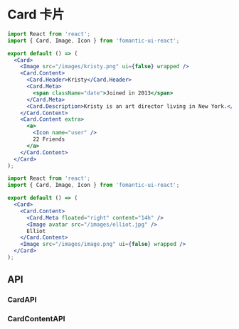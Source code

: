 # Card 卡片

```jsx
import React from 'react';
import { Card, Image, Icon } from 'fomantic-ui-react';

export default () => (
  <Card>
    <Image src="/images/kristy.png" ui={false} wrapped />
    <Card.Content>
      <Card.Header>Kristy</Card.Header>
      <Card.Meta>
        <span className="date">Joined in 2013</span>
      </Card.Meta>
      <Card.Description>Kristy is an art director living in New York.</Card.Description>
    </Card.Content>
    <Card.Content extra>
      <a>
        <Icon name="user" />
        22 Friends
      </a>
    </Card.Content>
  </Card>
);
```

```jsx
import React from 'react';
import { Card, Image, Icon } from 'fomantic-ui-react';

export default () => (
  <Card>
    <Card.Content>
      <Card.Meta floated="right" content="14h" />
      <Image avatar src="/images/elliot.jpg" />
      Elliot
    </Card.Content>
    <Image src="/images/image.png" ui={false} wrapped />
  </Card>
);
```

## API

### **Card**<Badge>API</Badge>

<API src="@/card/Card.tsx" hideTitle></API>

### **CardContent**<Badge>API</Badge>

<API src="@/card/CardContent.tsx" hideTitle></API>
